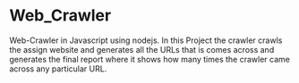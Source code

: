 # Web_Crawler
Web-Crawler in Javascript using nodejs. In this Project the crawler crawls the assign website and generates all the URLs that is comes across and generates the final report where it shows how many times the crawler came across any particular URL.
